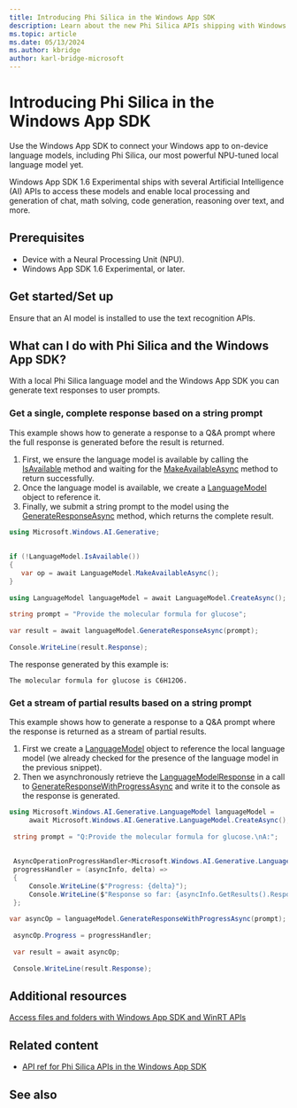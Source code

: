```yaml
---
title: Introducing Phi Silica in the Windows App SDK
description: Learn about the new Phi Silica APIs shipping with Windows App SDK 1.6 Experimental that can be used to access local language models for local processing and generation of chat, math solving, code generation, reasoning over text, and more.
ms.topic: article
ms.date: 05/13/2024
ms.author: kbridge
author: karl-bridge-microsoft
---
```


# Introducing Phi Silica in the Windows App SDK

Use the Windows App SDK to connect your Windows app to on-device language models, including Phi Silica, our most powerful NPU-tuned local language model yet.

Windows App SDK 1.6 Experimental ships with several Artificial Intelligence (AI) APIs to access these models and enable local processing and generation of chat, math solving, code generation, reasoning over text, and more.

## Prerequisites

- Device with a Neural Processing Unit (NPU).
- Windows App SDK 1.6 Experimental, or later.

## Get started/Set up

Ensure that an AI model is installed to use the text recognition APIs.

## What can I do with Phi Silica and the Windows App SDK?

With a local Phi Silica language model and the Windows App SDK you can generate text responses to user prompts.

### Get a single, complete response based on a string prompt

This example shows how to generate a response to a Q&A prompt where the full response is generated before the result is returned.

1. First, we ensure the language model is available by calling the [IsAvailable](phi-silica-api-ref.md#microsoftwindowsaigenerativelanguagemodelisavailable-method) method and waiting for the [MakeAvailableAsync](phi-silica-api-ref.md#microsoftwindowsaigenerativelanguagemodelmakeavailableasync-method) method to return successfully.
1. Once the language model is available, we create a [LanguageModel](phi-silica-api-ref.md#microsoftwindowsaigenerativelanguagemodel-class) object to reference it.
1. Finally, we submit a string prompt to the model using the [GenerateResponseAsync](phi-silica-api-ref.md#microsoftwindowsaigenerativelanguagemodelgenerateresponseasyncsystemstring-method) method, which returns the complete result.

```csharp
using Microsoft.Windows.AI.Generative; 
 
 
if (!LanguageModel.IsAvailable()) 
{ 
   var op = await LanguageModel.MakeAvailableAsync(); 
} 
 
using LanguageModel languageModel = await LanguageModel.CreateAsync(); 
 
string prompt = "Provide the molecular formula for glucose"; 
 
var result = await languageModel.GenerateResponseAsync(prompt); 
 
Console.WriteLine(result.Response); 
```

The response generated by this example is:

```output
The molecular formula for glucose is C6H12O6.
```

### Get a stream of partial results based on a string prompt

This example shows how to generate a response to a Q&A prompt where the response is returned as a stream of partial results.

1. First we create a [LanguageModel](phi-silica-api-ref.md#microsoftwindowsaigenerativelanguagemodel-class) object to reference the local language model (we already checked for the presence of the language model in the previous snippet).
1. Then we asynchronously retrieve the [LanguageModelResponse](phi-silica-api-ref.md#microsoftwindowsaigenerativelanguagemodelresponse-class) in a call to [GenerateResponseWithProgressAsync](phi-silica-api-ref.md#microsoftwindowsaigenerativelanguagemodelgenerateresponsewithprogressasyncsystemstring-method) and write it to the console as the response is generated.

```csharp
using Microsoft.Windows.AI.Generative.LanguageModel languageModel = 
     await Microsoft.Windows.AI.Generative.LanguageModel.CreateAsync(); 
 
 string prompt = "Q:Provide the molecular formula for glucose.\nA:"; 
 
 
 AsyncOperationProgressHandler<Microsoft.Windows.AI.Generative.LanguageModelResponse, string> 
 progressHandler = (asyncInfo, delta) => 
 { 
     Console.WriteLine($"Progress: {delta}"); 
     Console.WriteLine($"Response so far: {asyncInfo.GetResults().Response()}"); 
 }; 
 
var asyncOp = languageModel.GenerateResponseWithProgressAsync(prompt); 
 
 asyncOp.Progress = progressHandler; 
 
 var result = await asyncOp;  
 
 Console.WriteLine(result.Response);
```

<!--
## Get help

If this section is needed, list resources and support services for using the product or service.
-->

## Additional resources

[Access files and folders with Windows App SDK and WinRT APIs](/windows/apps/develop/files/winrt-files)

## Related content

- [API ref for Phi Silica APIs in the Windows App SDK](phi-silica-api-ref.md)

## See also
